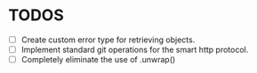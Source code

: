 # TODOS

* [ ] Create custom error type for retrieving objects.
* [ ] Implement standard git operations for the smart http protocol.
* [ ] Completely eliminate the use of .unwrap()
